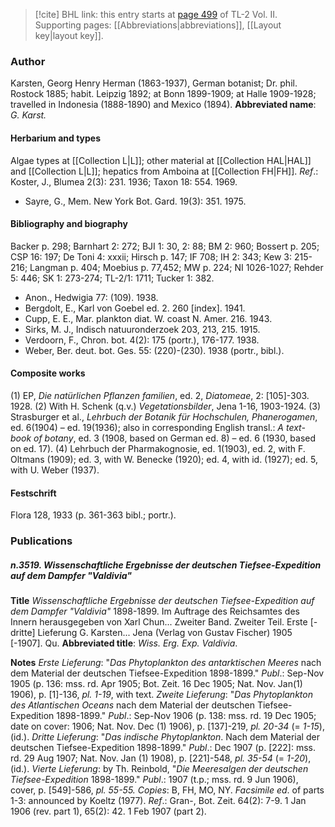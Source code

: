> [!cite] BHL link: this entry starts at [page 499](https://www.biodiversitylibrary.org/page/33068741) of TL-2 Vol. II.
> Supporting pages: [[Abbreviations|abbreviations]], [[Layout key|layout key]].

### Author

Karsten, Georg Henry Herman (1863-1937), German botanist; Dr. phil. Rostock 1885; habit. Leipzig 1892; at Bonn 1899-1909; at Halle 1909-1928; travelled in Indonesia (1888-1890) and Mexico (1894). 
**Abbreviated name**: *G. Karst.*

#### Herbarium and types

Algae types at [[Collection L|L]]; other material at [[Collection HAL|HAL]] and [[Collection L|L]]; hepatics from Amboina at [[Collection FH|FH]].
*Ref*.: Koster, J., Blumea 2(3): 231. 1936; Taxon 18: 554. 1969.
- Sayre, G., Mem. New York Bot. Gard. 19(3): 351. 1975.

#### Bibliography and biography

Backer p. 298; Barnhart 2: 272; BJI 1: 30, 2: 88; BM 2: 960; Bossert p. 205; CSP 16: 197; De Toni 4: xxxii; Hirsch p. 147; IF 708; IH 2: 343; Kew 3: 215-216; Langman p. 404; Moebius p. 77,452; MW p. 224; NI 1026-1027; Rehder 5: 446; SK 1: 273-274; TL-2/1: 1711; Tucker 1: 382.
- Anon., Hedwigia 77: (109). 1938.
- Bergdolt, E., Karl von Goebel ed. 2. 260 \[index\]. 1941.
- Cupp, E. E., Mar. plankton diat. W. coast N. Amer. 216. 1943.
- Sirks, M. J., Indisch natuuronderzoek 203, 213, 215. 1915.
- Verdoorn, F., Chron. bot. 4(2): 175 (portr.), 176-177. 1938.
- Weber, Ber. deut. bot. Ges. 55: (220)-(230). 1938 (portr., bibl.).

#### Composite works

(1) EP, *Die natürlichen Pflanzen familien*, ed. 2, *Diatomeae*, 2: \[105\]-303. 1928.
(2) With H. Schenk (q.v.) *Vegetationsbilder*, Jena 1-16, 1903-1924.
(3) Strasburger et al., *Lehrbuch der Botanik für Hochschulen, Phanerogamen*, ed. 6(1904) – ed. 19(1936); also in corresponding English transl.: *A text-book of botany*, ed. 3 (1908, based on German ed. 8) – ed. 6 (1930, based on ed. 17).
(4) Lehrbuch der Pharmakognosie, ed. 1(1903), ed. 2, with F. Oltmans (1909); ed. 3, with W. Benecke (1920); ed. 4, with id. (1927); ed. 5, with U. Weber (1937).

#### Festschrift

Flora 128, 1933 (p. 361-363 bibl.; portr.).

### Publications

##### n.3519. Wissenschaftliche Ergebnisse der deutschen Tiefsee-Expedition auf dem Dampfer "Valdivia"

**Title**
*Wissenschaftliche Ergebnisse der deutschen Tiefsee-Expedition auf dem Dampfer "Valdivia"* 1898-1899. Im Auftrage des Reichsamtes des Innern herausgegeben von Xarl Chun... Zweiter Band. Zweiter Teil. Erste \[-dritte\] Lieferung G. Karsten... Jena (Verlag von Gustav Fischer) 1905 \[-1907\]. Qu.
**Abbreviated title**: *Wiss. Erg. Exp. Valdivia*.

**Notes**
*Erste Lieferung*: "*Das Phytoplankton des antarktischen Meeres* nach dem Material der deutschen Tiefsee-Expedition 1898-1899." *Publ*.: Sep-Nov 1905 (p. 136: mss. rd. Apr 1905; Bot. Zeit. 16 Dec 1905; Nat. Nov. Jan(1) 1906), p. \[1\]-136, *pl. 1-19*, with text.
*Zweite Lieferung*: "*Das Phytoplankton des Atlantischen Oceans* nach dem Material der deutschen Tiefsee-Expedition 1898-1899." *Publ*.: Sep-Nov 1906 (p. 138: mss. rd. 19 Dec 1905; date on cover: 1906; Nat. Nov. Dec (1) 1906), p. \[137\]-219, *pl. 20-34* (= *1-15*), (id.).
*Dritte Lieferung*: "*Das indische Phytoplankton*. Nach dem Material der deutschen Tiefsee-Expedition 1898-1899." *Publ*.: Dec 1907 (p. \[222\]: mss. rd. 29 Aug 1907; Nat. Nov. Jan (1) 1908), p. \[221\]-548, *pl. 35-54* (= *1-20*), (id.).
*Vierte Lieferung*: by Th. Reinbold, "*Die Meeresalgen der deutschen Tiefsee-Expedition* 1898-1899."
*Publ*.: 1907 (t.p.; mss. rd. 9 Jun 1906), cover, p. \[549\]-586, *pl. 55-55.*
*Copies*: B, FH, MO, NY.
*Facsimile ed*. of parts 1-3: announced by Koeltz (1977).
*Ref*.: Gran-, Bot. Zeit. 64(2): 7-9. 1 Jan 1906 (rev. part 1), 65(2): 42. 1 Feb 1907 (part 2).

